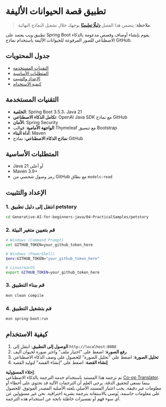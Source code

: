 <!--
CO_OP_TRANSLATOR_METADATA:
{
  "original_hash": "69dffd84127360d3f9446b89de471abe",
  "translation_date": "2025-07-21T18:30:40+00:00",
  "source_file": "04-PracticalSamples/petstory/README.md",
  "language_code": "ar"
}
-->
# تطبيق قصة الحيوانات الأليفة

>**ملاحظة**: يتضمن هذا الفصل [**دليلًا تعليميًا**](./TUTORIAL.md) يوجهك خلال تشغيل النماذج النهائية.

تطبيق ويب يعتمد على Spring Boot يقوم بإنشاء أوصاف وقصص مدعومة بالذكاء الاصطناعي للصور المرفوعة للحيوانات الأليفة باستخدام نماذج GitHub.

## جدول المحتويات

- [التقنيات المستخدمة](../../../../04-PracticalSamples/petstory)
- [المتطلبات الأساسية](../../../../04-PracticalSamples/petstory)
- [الإعداد والتثبيت](../../../../04-PracticalSamples/petstory)
- [كيفية الاستخدام](../../../../04-PracticalSamples/petstory)

## التقنيات المستخدمة

- **الخلفية**: Spring Boot 3.5.3، Java 21
- **تكامل الذكاء الاصطناعي**: OpenAI Java SDK مع نماذج GitHub
- **الأمان**: Spring Security
- **الواجهة الأمامية**: قوالب Thymeleaf مع تنسيق Bootstrap
- **أداة البناء**: Maven
- **نماذج الذكاء الاصطناعي**: نماذج GitHub

## المتطلبات الأساسية

- Java 21 أو أعلى
- Maven 3.9+
- رمز وصول شخصي من GitHub مع نطاق `models:read`

## الإعداد والتثبيت

### 1. انتقل إلى دليل تطبيق petstory
```bash
cd Generative-AI-for-beginners-java/04-PracticalSamples/petstory
```

### 2. قم بتعيين متغير البيئة
   ```bash
   # Windows (Command Prompt)
   set GITHUB_TOKEN=your_github_token_here
   
   # Windows (PowerShell)
   $env:GITHUB_TOKEN="your_github_token_here"
   
   # Linux/macOS
   export GITHUB_TOKEN=your_github_token_here
   ```

### 3. قم ببناء التطبيق
```bash
mvn clean compile
```

### 4. قم بتشغيل التطبيق
```bash
mvn spring-boot:run
```

## كيفية الاستخدام

1. **الوصول إلى التطبيق**: انتقل إلى `http://localhost:8080`
2. **رفع الصورة**: اضغط على "اختيار ملف" واختر صورة لحيوان أليف
3. **تحليل الصورة**: اضغط على "تحليل الصورة" للحصول على وصف الذكاء الاصطناعي
4. **إنشاء القصة**: اضغط على "إنشاء القصة" لتوليد القصة

**إخلاء المسؤولية**:  
تم ترجمة هذا المستند باستخدام خدمة الترجمة بالذكاء الاصطناعي [Co-op Translator](https://github.com/Azure/co-op-translator). بينما نسعى لتحقيق الدقة، يرجى العلم أن الترجمات الآلية قد تحتوي على أخطاء أو معلومات غير دقيقة. يجب اعتبار المستند الأصلي بلغته الأصلية المصدر الموثوق. للحصول على معلومات حاسمة، يُوصى بالاستعانة بترجمة بشرية احترافية. نحن غير مسؤولين عن أي سوء فهم أو تفسيرات خاطئة ناتجة عن استخدام هذه الترجمة.